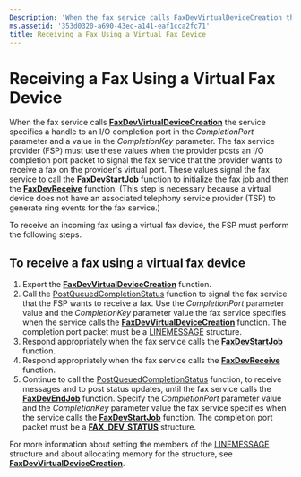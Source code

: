 ```yaml
---
Description: 'When the fax service calls FaxDevVirtualDeviceCreation the service specifies a handle to an I/O completion port in the CompletionPort parameter and a value in the CompletionKey parameter.'
ms.assetid: '353d0320-a690-43ec-a141-eaf1cca2fc71'
title: Receiving a Fax Using a Virtual Fax Device
---
```


# Receiving a Fax Using a Virtual Fax Device

When the fax service calls [**FaxDevVirtualDeviceCreation**](-mfax-faxdevvirtualdevicecreation.md) the service specifies a handle to an I/O completion port in the *CompletionPort* parameter and a value in the *CompletionKey* parameter. The fax service provider (FSP) must use these values when the provider posts an I/O completion port packet to signal the fax service that the provider wants to receive a fax on the provider's virtual port. These values signal the fax service to call the [**FaxDevStartJob**](-mfax-faxdevstartjob.md) function to initialize the fax job and then the [**FaxDevReceive**](-mfax-faxdevreceive.md) function. (This step is necessary because a virtual device does not have an associated telephony service provider (TSP) to generate ring events for the fax service.)

To receive an incoming fax using a virtual fax device, the FSP must perform the following steps.

## To receive a fax using a virtual fax device

1.  Export the [**FaxDevVirtualDeviceCreation**](-mfax-faxdevvirtualdevicecreation.md) function.
2.  Call the [PostQueuedCompletionStatus](http://msdn.microsoft.com/library/en-us/fileio/base/postqueuedcompletionstatus.asp) function to signal the fax service that the FSP wants to receive a fax. Use the *CompletionPort* parameter value and the *CompletionKey* parameter value the fax service specifies when the service calls the [**FaxDevVirtualDeviceCreation**](-mfax-faxdevvirtualdevicecreation.md) function. The completion port packet must be a [LINEMESSAGE](http://msdn.microsoft.com/library/en-us/tapi/tapi2/linemessage_str.asp) structure.
3.  Respond appropriately when the fax service calls the [**FaxDevStartJob**](-mfax-faxdevstartjob.md) function.
4.  Respond appropriately when the fax service calls the [**FaxDevReceive**](-mfax-faxdevreceive.md) function.
5.  Continue to call the [PostQueuedCompletionStatus](http://msdn.microsoft.com/library/en-us/fileio/base/postqueuedcompletionstatus.asp) function, to receive messages and to post status updates, until the fax service calls the [**FaxDevEndJob**](-mfax-faxdevendjob.md) function. Specify the *CompletionPort* parameter value and the *CompletionKey* parameter value the fax service specifies when the service calls the [**FaxDevStartJob**](-mfax-faxdevstartjob.md) function. The completion port packet must be a [**FAX\_DEV\_STATUS**](-mfax-fax-dev-status-str.md) structure.

For more information about setting the members of the [LINEMESSAGE](http://msdn.microsoft.com/library/en-us/tapi/tapi2/linemessage_str.asp) structure and about allocating memory for the structure, see [**FaxDevVirtualDeviceCreation**](-mfax-faxdevvirtualdevicecreation.md).

 

 



